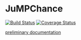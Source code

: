 # JuMPChance

[![Build Status](https://travis-ci.org/mlubin/JuMPChance.jl.svg?branch=master)](https://travis-ci.org/mlubin/JuMPChance.jl) [![Coverage Status](https://img.shields.io/coveralls/mlubin/JuMPChance.jl.svg)](https://coveralls.io/r/mlubin/JuMPChance.jl?branch=master)

[preliminary documentation](http://jumpchance.readthedocs.org/)
